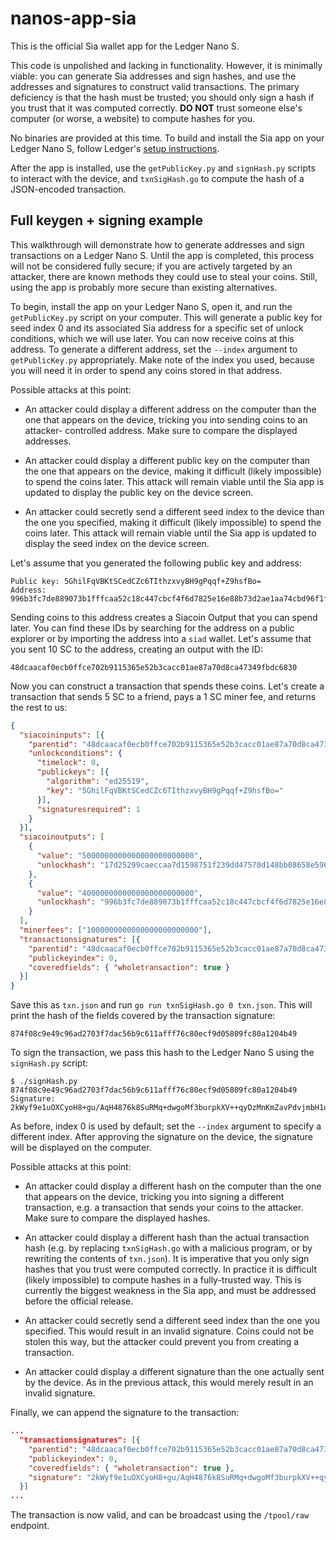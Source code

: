# nanos-app-sia

This is the official Sia wallet app for the Ledger Nano S.

This code is unpolished and lacking in functionality. However, it is minimally
viable: you can generate Sia addresses and sign hashes, and use the addresses
and signatures to construct valid transactions. The primary deficiency is that
the hash must be trusted; you should only sign a hash if you trust that it was
computed correctly. **DO NOT** trust someone else's computer (or worse, a
website) to compute hashes for you.

No binaries are provided at this time. To build and install the Sia app on
your Ledger Nano S, follow Ledger's [setup instructions](https://ledger.readthedocs.io/en/latest/userspace/getting_started.html).

After the app is installed, use the `getPublicKey.py` and `signHash.py`
scripts to interact with the device, and `txnSigHash.go` to compute the hash
of a JSON-encoded transaction.


## Full keygen + signing example

This walkthrough will demonstrate how to generate addresses and sign
transactions on a Ledger Nano S. Until the app is completed, this process will
not be considered fully secure; if you are actively targeted by an attacker,
there are known methods they could use to steal your coins. Still, using the
app is probably more secure than existing alternatives.

To begin, install the app on your Ledger Nano S, open it, and run the
`getPublicKey.py` script on your computer. This will generate a public key for
seed index 0 and its associated Sia address for a specific set of unlock
conditions, which we will use later. You can now receive coins at this
address. To generate a different address, set the `--index` argument to
`getPublicKey.py` appropriately. Make note of the index you used, because you
will need it in order to spend any coins stored in that address.

Possible attacks at this point:

- An attacker could display a different address on the computer than the one
  that appears on the device, tricking you into sending coins to an attacker-
  controlled address. Make sure to compare the displayed addresses.

- An attacker could display a different public key on the computer than the
  one that appears on the device, making it difficult (likely impossible) to
  spend the coins later. This attack will remain viable until the Sia app is
  updated to display the public key on the device screen.

- An attacker could secretly send a different seed index to the device than
  the one you specified, making it difficult (likely impossible) to spend the
  coins later. This attack will remain viable until the Sia app is updated to
  display the seed index on the device screen.

Let's assume that you generated the following public key and address:

```
Public key: 5GhilFqVBKtSCedCZc6TIthzxvyBH9gPqqf+Z9hsfBo=
Address:    996b3fc7de889073b1fffcaa52c18c447cbcf4f6d7825e16e88b73d2ae1aa74cbd96f1f1699f
```

Sending coins to this address creates a Siacoin Output that you can spend
later. You can find these IDs by searching for the address on a public
explorer or by importing the address into a `siad` wallet. Let's assume that
you sent 10 SC to the address, creating an output with the ID:

```
48dcaacaf0ecb0ffce702b9115365e52b3cacc01ae87a70d8ca47349fbdc6830
```

Now you can construct a transaction that spends these coins. Let's create a
transaction that sends 5 SC to a friend, pays a 1 SC miner fee, and returns
the rest to us:

```json
{
  "siacoininputs": [{
    "parentid": "48dcaacaf0ecb0ffce702b9115365e52b3cacc01ae87a70d8ca47349fbdc6830",
    "unlockconditions": {
      "timelock": 0,
      "publickeys": [{
        "algorithm": "ed25519",
        "key": "5GhilFqVBKtSCedCZc6TIthzxvyBH9gPqqf+Z9hsfBo="
      }],
      "signaturesrequired": 1
    }
  }],
  "siacoinoutputs": [
    {
      "value": "5000000000000000000000000",
      "unlockhash": "17d25299caeccaa7d1598751f239dd47570d148bb08658e596112d917dfa6bc8400b44f239bb" // friend's address
    },
    {
      "value": "4000000000000000000000000",
      "unlockhash": "996b3fc7de889073b1fffcaa52c18c447cbcf4f6d7825e16e88b73d2ae1aa74cbd96f1f1699f"
    }
  ],
  "minerfees": ["1000000000000000000000000"],
  "transactionsignatures": [{
    "parentid": "48dcaacaf0ecb0ffce702b9115365e52b3cacc01ae87a70d8ca47349fbdc6830",
    "publickeyindex": 0,
    "coveredfields": { "wholetransaction": true }
  }]
}
```

Save this as `txn.json` and run `go run txnSigHash.go 0 txn.json`. This will
print the hash of the fields covered by the transaction signature:
```
874f08c9e49c96ad2703f7dac56b9c611afff76c80ecf9d05809fc80a1204b49
```

To sign the transaction, we pass this hash to the Ledger Nano S using the
`signHash.py` script:

```
$ ./signHash.py 874f08c9e49c96ad2703f7dac56b9c611afff76c80ecf9d05809fc80a1204b49
Signature: 2kWyf9e1uOXCyoH8+gu/AqH4876k8SuRMq+dwgoMf3burpkXV++qyDzMnKmZavPdvjmbH1uL1Glzq6juNunMDA==
```

As before, index 0 is used by default; set the `--index` argument to specify a
different index. After approving the signature on the device, the signature
will be displayed on the computer.

Possible attacks at this point:

- An attacker could display a different hash on the computer than the one that
  appears on the device, tricking you into signing a different transaction,
  e.g. a transaction that sends your coins to the attacker. Make sure to
  compare the displayed hashes.

- An attacker could display a different hash than the actual transaction hash
  (e.g. by replacing `txnSigHash.go` with a malicious program, or by rewriting
  the contents of `txn.json`). It is imperative that you only sign hashes that
  you trust were computed correctly. In practice it is difficult (likely
  impossible) to compute hashes in a fully-trusted way. This is currently the
  biggest weakness in the Sia app, and must be addressed before the official
  release.

- An attacker could secretly send a different seed index than the one you
  specified. This would result in an invalid signature. Coins could not be
  stolen this way, but the attacker could prevent you from creating a
  transaction.

- An attacker could display a different signature than the one actually sent
  by the device. As in the previous attack, this would merely result in an
  invalid signature.

Finally, we can append the signature to the transaction:

```json
...
  "transactionsignatures": [{
    "parentid": "48dcaacaf0ecb0ffce702b9115365e52b3cacc01ae87a70d8ca47349fbdc6830",
    "publickeyindex": 0,
    "coveredfields": { "wholetransaction": true },
    "signature": "2kWyf9e1uOXCyoH8+gu/AqH4876k8SuRMq+dwgoMf3burpkXV++qyDzMnKmZavPdvjmbH1uL1Glzq6juNunMDA=="
  }]
...
```

The transaction is now valid, and can be broadcast using the `/tpool/raw` endpoint.

